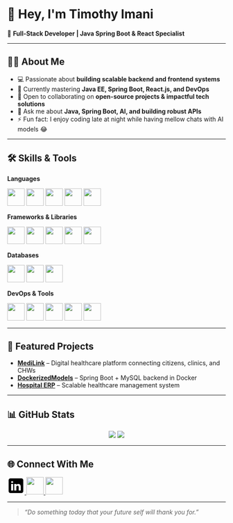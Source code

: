 # 👋 Hey, I'm Timothy Imani  
🚀 **Full-Stack Developer | Java Spring Boot & React Specialist**  

---

## 🧑‍💻 About Me
- 💻 Passionate about **building scalable backend and frontend systems**  
- 🌱 Currently mastering **Java EE, Spring Boot, React.js, and DevOps**  
- 🤝 Open to collaborating on **open-source projects & impactful tech solutions**  
- 💬 Ask me about **Java, Spring Boot, AI, and building robust APIs**  
- ⚡ Fun fact: I enjoy coding late at night while having mellow chats with AI models 😂  

---

## 🛠️ Skills & Tools

**Languages**  
<p>
  <img src="https://cdn.jsdelivr.net/gh/devicons/devicon/icons/java/java-original.svg" width="40" height="40" />
  <img src="https://cdn.jsdelivr.net/gh/devicons/devicon/icons/python/python-original.svg" width="40" height="40" />
  <img src="https://cdn.jsdelivr.net/gh/devicons/devicon/icons/javascript/javascript-original.svg" width="40" height="40" />
  <img src="https://cdn.jsdelivr.net/gh/devicons/devicon/icons/html5/html5-original.svg" width="40" height="40" />
  <img src="https://cdn.jsdelivr.net/gh/devicons/devicon/icons/css3/css3-original.svg" width="40" height="40" />
</p>

**Frameworks & Libraries**  
<p>
  <img src="https://cdn.jsdelivr.net/gh/devicons/devicon/icons/react/react-original.svg" width="40" height="40" />
  <img src="https://cdn.jsdelivr.net/gh/devicons/devicon/icons/spring/spring-original.svg" width="40" height="40" />
  <img src="https://cdn.jsdelivr.net/gh/devicons/devicon/icons/django/django-plain.svg" width="40" height="40" />
  <img src="https://cdn.jsdelivr.net/gh/devicons/devicon/icons/bootstrap/bootstrap-original.svg" width="40" height="40" />
  <img src="https://www.vectorlogo.zone/logos/tailwindcss/tailwindcss-icon.svg" width="40" height="40" />
</p>

**Databases**  
<p>
  <img src="https://cdn.jsdelivr.net/gh/devicons/devicon/icons/postgresql/postgresql-original.svg" width="40" height="40" />
  <img src="https://cdn.jsdelivr.net/gh/devicons/devicon/icons/mysql/mysql-original.svg" width="40" height="40" />
  <img src="https://cdn.jsdelivr.net/gh/devicons/devicon/icons/mongodb/mongodb-original.svg" width="40" height="40" />
</p>

**DevOps & Tools**  
<p>
  <img src="https://cdn.jsdelivr.net/gh/devicons/devicon/icons/docker/docker-original.svg" width="40" height="40" />
  <img src="https://cdn.jsdelivr.net/gh/devicons/devicon/icons/googlecloud/googlecloud-original.svg" width="40" height="40" />
  <img src="https://cdn.jsdelivr.net/gh/devicons/devicon/icons/linux/linux-original.svg" width="40" height="40" />
  <img src="https://cdn.jsdelivr.net/gh/devicons/devicon/icons/git/git-original.svg" width="40" height="40" />
  <img src="https://cdn.jsdelivr.net/gh/devicons/devicon/icons/github/github-original.svg" width="40" height="40" />
</p>

---

## 🚀 Featured Projects
- [**MediLink**](https://github.com/imani-prog/MediLink) – Digital healthcare platform connecting citizens, clinics, and CHWs  
- [**DockerizedModels**](https://github.com/imani-prog/DockerizedModels) – Spring Boot + MySQL backend in Docker  
- [**Hospital ERP**](#) – Scalable healthcare management system  

---

## 📊 GitHub Stats
<p align="center">
  <img src="https://github-readme-stats.vercel.app/api?username=imani-prog&show_icons=true&theme=radical" height="150" />
  <img src="https://github-readme-stats.vercel.app/api/top-langs/?username=imani-prog&layout=compact&theme=radical" height="150" />
</p>

---

## 🌐 Connect With Me  
<p>
  <a href="https://www.linkedin.com/in/timothy-imani-5677ba253" target="_blank">
    <img src="https://raw.githubusercontent.com/simple-icons/simple-icons/develop/icons/linkedin.svg" width="40" height="40" />
  </a>
  <a href="https://x.com/DevctoImani" target="_blank">
    <img src="https://raw.githubusercontent.com/simple-icons/simple-icons/develop/icons/twitter.svg" width="40" height="40" />
  </a>
  <a href="https://imani-prog.github.io/TimothyImaniProfile/" target="_blank">
    <img src="https://raw.githubusercontent.com/simple-icons/simple-icons/develop/icons/internetexplorer.svg" width="40" height="40" />
  </a>
</p>

---

> _“Do something today that your future self will thank you for.”_  
